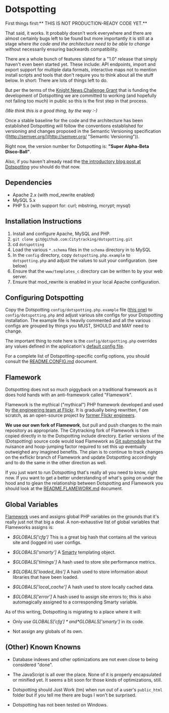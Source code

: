 Dotspotting
==

First things first:** THIS IS NOT PRODUCTION-READY CODE YET.**

That said, it works. It probably doesn't work everywhere and there are almost certainly bugs left to be found but more importantly it is still at a stage where *the code and the architecture need to be able to change* without necessarily ensuring backwards compatibility.

There are a whole bunch of features slated for a "1.0" release that simply haven't even been started yet. These include: API endpoints, import and export support for multiple data formats, interactive maps not to mention install scripts and tools that don't require you to think about all the stuff below. In short: There are lots of things left to do.

But per the terms of the [Knight News Challenge Grant](http://content.stamen.com/we_got_a_knight_news_grant) that is funding the development of Dotspotting we are committed to working (and hopefully not failing too much) in public so this is the first step in that process.

*(We think this is a good thing, by the way :-)*

Once a stable baseline for the code and the architecture has been established Dotspotting will follow the conventions established for versioning and changes proposed in the Semantic Versioning specification ([http://semver.org/](http://semver.org/ "Semantic Versioning")).

Right now, the version number for Dotspotting is: **"Super Alpha-Beta Disco-Ball"**.

Also, if you haven't already read the [the introductory blog post at Dotspotting](http://content.stamen.com/working_on_the_knight_moves) you should do that now.

Dependencies
--

* Apache 2.x (with mod_rewrite enabled)
* MySQL 5.x
* PHP 5.x (with support for: curl; mbstring, mcrypt; mysql)

Installation Instructions
--

1. Install and configure Apache, MySQL and PHP.
2. `git clone git@github.com:Citytracking/dotspotting.git`
3. cd `dotspotting`
4. Load the various `*.schema` files in the `schema` directory in to MySQL
5. In the `config` directory, copy `dotspotting.php.example` to `dotspotting.php` and adjust the values to suit your configuration. (see below)
6. Ensure that the `www/templates_c` directory can be written to by your web server.
7. Ensure that mod_rewrite is enabled in your local Apache configuration.

Configuring Dotspotting
--

Copy the Dotspotting `config/dotspotting.php.example` file ([this one](https://github.com/Citytracking/dotspotting/blob/master/config/dotspotting.php.example)) to `config/dotspotting.php` and adjust various site configs for your Dotspotting installation. The example file is heavily commented and all the various configs are grouped by things you MUST, SHOULD and MAY need to change.

The important thing to note here is the `config/dotspotting.php` overrides any values defined in the application's [default config file](https://github.com/Citytracking/dotspotting/blob/master/www/include/config.php).

For a complete list of Dotspotting-specific config options, you should consult the [README.CONFIG.md](http://github.com/citytracking/dotspotting/blob/master/README.CONFIG.md) document.

Flamework
--

Dotspotting does not so much piggyback on a traditional framework as it does hold hands with an anti-framework called "Flamework".

Flamework is the mythical ("mythical") PHP framework developed and used by [the engineering team at Flickr](http://code.flickr.com). It is gradually being rewritten, f om scratch, as an open-source project by [former Flickr engineers](http://github.com/exflickr).

**We use our own fork of Flamework**, but pull and push changes to the main repository as appropriate. The Citytracking fork of Flamework is then copied directly in to the Dotspotting include directory. Earlier versions of the (Dotspotting) source code would load Flamework as [Git submodule](http://speirs.org/blog/2009/5/11/understanding-git-submodules.html) but the nuisance and hoop-jumping factor required to set this up eventually outweighed any imagined benefits. The plan is to continue to track changes on the exflickr branch of Flamework and update Dotspotting accordingly and to do the same in the other direction as well. 

If you just want to run Dotspotting that's really all you need to know, right now. If you want to get a better understanding of what's going on under the hood and to glean the relationship between Dotspotting and Flamework you should look at the [README.FLAMEWORK.md](http://github.com/citytracking/dotspotting/blob/master/README.FLAMEWORK.md) document.

Global Variables
--

[Flamework](https://github.com/exflickr/flamework) uses and assigns global PHP variables on the grounds that it's really just not that big a deal. A non-exhaustive list of global variables that Flameworks assigns is:

* *$GLOBALS['cfg']* This is a great big hash that contains all the various site and (logged in) user configs.

* *$GLOBALS['smarty']* A [Smarty](http://www.smarty.net/) templating object.

* *$GLOBALS['timings']* A hash used to store site performance metrics.

* *$GLOBALS['loaded_libs']* A hash used to store information about libraries that have been loaded.

* *$GLOBALS['local_cache']* A hash used to store locally cached data.

* *$GLOBALS['error']* A hash used to assign site errors to; this is also automagically assigned to a corresponding Smarty variable.

As of this writing, Dotspotting is migrating to a place where it will:

* Only use *$GLOBALS['cfg']* and *$GLOBALS['smarty']* in its code.

* Not assign any globals of its own.

(Other) Known Knowns
--

+ Database indexes and other optimizations are not even close to being considered "done".

+ The JavaScript is all over the place. None of it is properly encapsulated or minified yet. It seems a bit soon for those kinds of optimizations, still.

+ Dotspotting should Just Work (tm) when run out of a user's `public_html` folder but if you tell me there are bugs I won't be surprised.

+ Dotspotting has not been tested on Windows.
